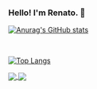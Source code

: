 ### Hello! I'm Renato. 👋

<!--
**renatobmelo/renatobmelo** is a ✨ _special_ ✨ repository because its `README.md` (this file) appears on your GitHub profile.

Here are some ideas to get you started:

- 🔭 I’m currently working on ...
- 🌱 I’m currently learning ...
- 👯 I’m looking to collaborate on ...
- 🤔 I’m looking for help with ...
- 💬 Ask me about ...
- 📫 How to reach me: ...
- 😄 Pronouns: ...
- ⚡ Fun fact: ...
-->


[![Anurag's GitHub stats](https://github-readme-stats.vercel.app/api?username=renatobmelo&hide=stars,prs,issues&show_icons=true&theme=dracula)](https://github.com/anuraghazra/github-readme-stats)

</br>

[![Top Langs](https://github-readme-stats.vercel.app/api/top-langs/?username=renatobmelo&theme=dracula&layout=compact)](https://github.com/anuraghazra/github-readme-stats)

<a href="https://github.com/renatobmelo/github-readme-stats">
  <img align="center" src="https://github-readme-stats.vercel.app/api/pin/?username=renatobmelo&repo=github-readme-stats" />
</a>
<a href="https://github.com/renatobmelo/convoychat">
  <img align="center" src="https://github-readme-stats.vercel.app/api/pin/?username=renatobmelo&repo=convoychat" />
</a>
